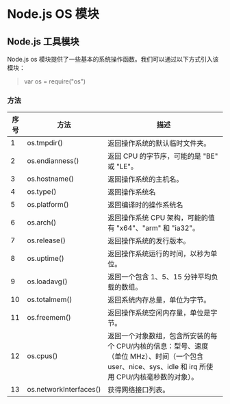 # Node.js OS 模块 #

## Node.js 工具模块 ##

Node.js os 模块提供了一些基本的系统操作函数。我们可以通过以下方式引入该模块：
> var os = require("os")

### 方法 ###

|序号|方法                   |描述                                          |
|----|----------------------|----------------------------------------------|
|1   |os.tmpdir()           |返回操作系统的默认临时文件夹。                   |
|2   |os.endianness()       |返回 CPU 的字节序，可能的是 "BE" 或 "LE"。      |
|3   |os.hostname()         |返回操作系统的主机名。                          |
|4   |os.type()             |返回操作系统名                                 |
|5   |os.platform()         |返回编译时的操作系统名                          |
|6   |os.arch()             |返回操作系统 CPU 架构，可能的值有 "x64"、"arm" 和 "ia32"。|
|7   |os.release()          |返回操作系统的发行版本。                       |
|8   |os.uptime()           |返回操作系统运行的时间，以秒为单位。|
|9   |os.loadavg()          |返回一个包含 1、5、15 分钟平均负载的数组。|
|10  |os.totalmem()         |返回系统内存总量，单位为字节。|
|11  |os.freemem()          |返回操作系统空闲内存量，单位是字节。|
|12  |os.cpus()             |返回一个对象数组，包含所安装的每个 CPU/内核的信息：型号、速度（单位 MHz）、时间（一个包含 user、nice、sys、idle 和 irq 所使用 CPU/内核毫秒数的对象）。|
|13  |os.networkInterfaces()|获得网络接口列表。|
